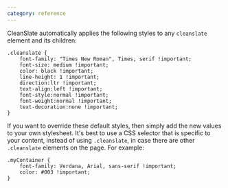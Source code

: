 ```yaml
---
category: reference
---
```


CleanSlate automatically applies the following styles to any `cleanslate` element and its children:

    .cleanslate {
        font-family: "Times New Roman", Times, serif !important;
        font-size: medium !important;
        color: black !important;
        line-height: 1 !important;
        direction:ltr !important;
        text-align:left !important;
        font-style:normal !important;
        font-weight:normal !important;
        text-decoration:none !important;
    }

If you want to override these default styles, then simply add the new values to your own stylesheet. It's best to use a CSS selector that is specific to your content, instead of using `.cleanslate`, in case there are other `.cleanslate` elements on the page. For example:

    .myContainer {
        font-family: Verdana, Arial, sans-serif !important;
        color: #003 !important;
    }